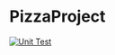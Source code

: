 # PizzaProject

[![Unit Test](https://github.com/DEVSOG12/PizzaProject/actions/workflows/main.yaml/badge.svg)](https://github.com/DEVSOG12/PizzaProject/actions/workflows/main.yaml)

